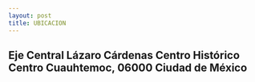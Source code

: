 ```yaml
--- 
layout: post
title: UBICACION 
---
```



## Eje Central Lázaro Cárdenas Centro Histórico Centro Cuauhtemoc, 06000 Ciudad de México
